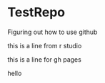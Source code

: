 # TestRepo
Figuring out how to use github

this is a line from r studio

this is a line for gh pages

hello
